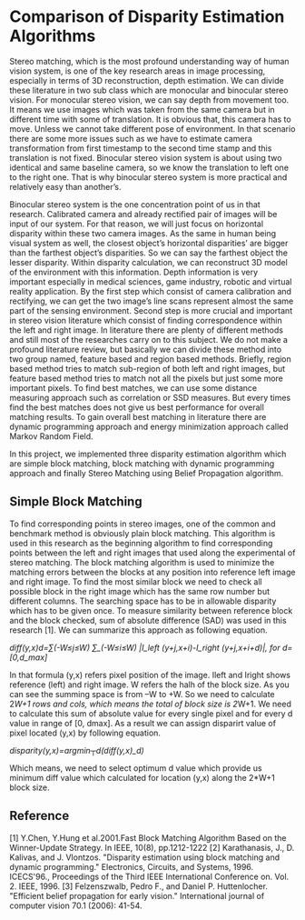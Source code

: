 # Comparison of Disparity Estimation Algorithms

Stereo matching, which is the most profound understanding way of human vision system, is one of the key research areas in image processing, especially in terms of 3D reconstruction, depth estimation. We can divide these literature in two sub class which are monocular and binocular stereo vision. For monocular stereo vision, we can say depth from movement too. It means we use images which was taken from the same camera but in different time with some of translation. It is obvious that, this camera has to move. Unless we cannot take different pose of environment. In that scenario there are some more issues such as we have to estimate camera transformation from first timestamp to the second time stamp and this translation is not fixed. Binocular stereo vision system is about using two identical and same baseline camera, so we know the translation to left one to the right one. That is why binocular stereo system is more practical and relatively easy than another’s. 

Binocular stereo system is the one concentration point of us in that research. Calibrated camera and already rectified pair of images will be input of our system. For that reason, we will just focus on horizontal disparity within these two camera images. As the same in human being visual system as well, the closest object’s horizontal disparities’ are bigger than the farthest object’s disparities. So we can say the farthest object the lesser disparity. Within disparity calculation, we can reconstruct 3D model of the environment with this information. Depth information is very important especially in medical sciences, game industry, robotic and virtual reality application. 
By the first step which consist of camera calibration and rectifying, we can get the two image’s line scans represent almost the same part of the sensing environment. Second step is more crucial and important in stereo vision literature which consist of finding correspondence within the left and right image. In literature there are plenty of different methods and still most of the researches carry on to this subject. We do not make a profound literature review, but basically we can divide these method into two group named, feature based and region based methods. Briefly, region based method tries to match sub-region of both left and right images, but feature based method tries to match not all the pixels but just some more important pixels. To find best matches, we can use some distance measuring approach such as correlation or SSD measures. But every times find the best matches does not give us best performance for overall matching results. To gain overall best matching in literature there are dynamic programming approach and energy minimization approach called Markov Random Field. 

In this project, we implemented three disparity estimation algorithm which are simple block matching, block matching with dynamic programming approach and finally Stereo Matching using Belief Propagation algorithm.

## Simple Block Matching

To find corresponding points in stereo images, one of the common and benchmark method is obviously plain block matching. This algorithm is used in this research as the beginning algorithm to find corresponding points between the left and right images that used along the experimental of stereo matching. The block matching algorithm is used to minimize the matching errors between the blocks at any position into reference left image and right image. To find the most similar block we need to check all possible block in the right image which has the same row number but different columns. The searching space has to be in allowable disparity which has to be given once.  To measure similarity between reference block and the block checked, sum of absolute difference (SAD) was used in this research [1]. We can summarize this approach as following equation.

*diff(y,x)_d=∑_(-W≤j≤W) ∑_(-W≤i≤W) |I_left (y+j,x+i)-I_right (y+j,x+i+d)|,      for  d=[0,d_max]*

In that formula (y,x) refers pixel position of the image. Ileft and Iright shows reference (left) and right image. W refers the halh of the block size. As you can see the summing space is from –W to +W. So we need to calculate 2*W+1 rows and cols, which means the total of block size is 2*W+1. We need to calculate this sum of absolute value for every single pixel and for every d value in range of [0, dmax]. As a result we can assign disparirt value of pixel located (y,x) by following equation.

*disparity(y,x)=argmin┬d⁡(diff(y,x)_d)*

Which means, we need to select optimum d value which provide us minimum diff value which calculated for location (y,x) along the 2*W+1 block size.


## Reference
[1] Y.Chen, Y.Hung et al.2001.Fast Block Matching Algorithm Based on the Winner-Update Strategy. In IEEE, 10(8), pp.1212-1222
[2] Karathanasis, J., D. Kalivas, and J. Vlontzos. "Disparity estimation using block matching and dynamic programming." Electronics, Circuits, and Systems, 1996. ICECS'96., Proceedings of the Third IEEE International Conference on. Vol. 2. IEEE, 1996.
[3] Felzenszwalb, Pedro F., and Daniel P. Huttenlocher. "Efficient belief propagation for early vision." International journal of computer vision 70.1 (2006): 41-54.
